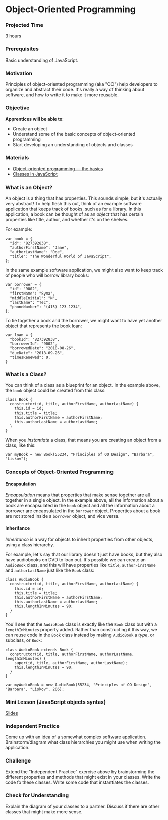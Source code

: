 # Object-Oriented Programming

### Projected Time
3 hours

### Prerequisites
Basic understanding of JavaScript.

### Motivation
Principles of object-oriented programming (aka "OO") help developers to organize and abstract their code.  It's really a way of thinking about software, and how to write it to make it more reusable.

### Objective
**Apprentices will be able to**:
- Create an object
- Understand some of the basic concepts of object-oriented programming
- Start developing an understanding of objects and classes

### Materials
- [Object-oriented programming — the basics](https://developer.mozilla.org/en-US/docs/Learn/JavaScript/Objects/Object-oriented_JS)
- [Classes in JavaScript](https://javascript.info/class)

### What is an Object?
An object is a thing that has properties.  This sounds simple, but it's actually very abstract!  To help flesh this out, think of an example software application that keeps track of books, such as for a library.  In this application, a book can be thought of as an *object* that has certain properties like title, author, and whether it's on the shelves.

For example:
```
var book = {
  "id": "827392838",
  "authorFirstName": "Jane",
  "authorLastName": "Doe",
  "title": "The Wonderful World of JavaScript",
};
```

In the same example software application, we might also want to keep track of people who will borrow library books:
```
var borrower = {
  "id": "9002",
  "firstName": "Syma",
  "middleInitial": "N",
  "lastName": "Tec",
  "phoneNumber": "(415) 123-1234",
};
```

To tie together a book and the borrower, we might want to have yet another object that represents the book loan:
```
var loan = {
  "bookId": "827392838",
  "borrowerId": "9002",
  "borrowedDate": "2018-08-26",
  "dueDate": "2018-09-26",
  "timesRenewed": 0,
}
```

### What is a Class?
You can think of a class as a blueprint for an object.  In the example above, the `book` object could be created from this class:

```
class Book {
  constructor(id, title, authorFirstName, authorLastName) {
    this.id = id;
    this.title = title;
    this.authorFirstName = authorFirstName;
    this.authorLastName = authorLastName;
  }
}
```

When you *instantiate* a class, that means you are creating an object from a class, like this:

`var myBook = new Book(55234, "Principles of OO Design", "Barbara", "Liskov");`

### Concepts of Object-Oriented Programming

#### Encapsulation
*Encapsulation* means that properties that make sense together are all together in a single object.  In the example above, all the information about a book are encapsulated in the `book` object and all the information about a borrower are encapsulated in the `borrower` object.  Properties about a book are not stored inside a `borrower` object, and vice versa.

#### Inheritance
*Inheritance* is a way for objects to inherit properties from other objects, using a class hierarchy.

For example, let's say that our library doesn't just have books, but they also have audiobooks on DVD to loan out.  It's possible we can create an `AudioBook` class, and this will have properties like `title`, `authorFirstName` and `authorLastName` just like the `Book` class:

```
class AudioBook {
  constructor(id, title, authorFirstName, authorLastName) {
    this.id = id;
    this.title = title;
    this.authorFirstName = authorFirstName;
    this.authorLastName = authorLastName;
    this.lengthInMinutes = 90;
  }
}
```

You'll see that the `AudioBook` class is exactly like the `Book` class but with a `lengthInMinutes` property added.  Rather than constructing it this way, we can reuse code in the `Book` class instead by making `AudioBook` a *type*, or subclass, or `Book`:

```
class AudioBook extends Book {
  constructor(id, title, authorFirstName, authorLastName, lengthInMinutes) {
    super(id, title, authorFirstName, authorLastName);
    this.lengthInMinutes = 90;
  }
}

var myAudioBook = new AudioBook(55234, "Principles of OO Design", "Barbara", "Liskov", 206);
```

### Mini Lesson (JavaScript objects syntax)
[Slides](https://docs.google.com/presentation/d/1N2eDw84BqmcqvNDjtQfNEF_7PO91z-IHTR44QXt3-oI/edit#slide=id.p)

### Independent Practice
Come up with an idea of a somewhat complex software application.  Brainstorm/diagram what class hierarchies you might use when writing the application.

### Challenge
Extend the "Independent Practice" exercise above by brainstorming the different properties and methods that might exist in your classes.  Write the code fo these classes.  Write some code that instantiates the classes.

### Check for Understanding
Explain the diagram of your classes to a partner.  Discuss if there are other classes that might make more sense.
